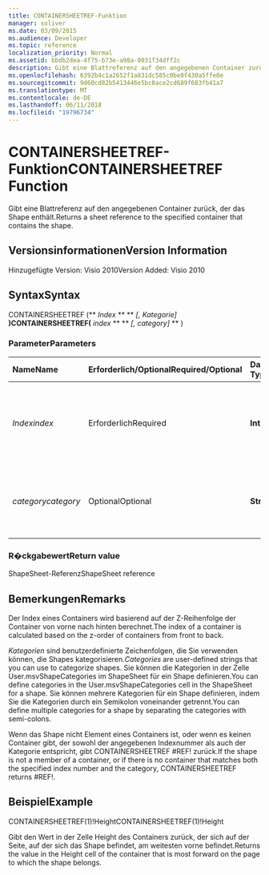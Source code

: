 ```yaml
---
title: CONTAINERSHEETREF-Funktion
manager: soliver
ms.date: 03/09/2015
ms.audience: Developer
ms.topic: reference
localization_priority: Normal
ms.assetid: bbdb2dea-4f75-b73e-a98a-0031f34dff2c
description: Gibt eine Blattreferenz auf den angegebenen Container zurück, der das Shape enthält.
ms.openlocfilehash: 6392b4c1a2652f1a831dc585c0be0f430a5ffe0e
ms.sourcegitcommit: 9d60cd82b5413446e5bc8ace2cd689f683fb41a7
ms.translationtype: MT
ms.contentlocale: de-DE
ms.lasthandoff: 06/11/2018
ms.locfileid: "19796734"
---
```

# <a name="containersheetref-function"></a><span data-ttu-id="d07f4-103">CONTAINERSHEETREF-Funktion</span><span class="sxs-lookup"><span data-stu-id="d07f4-103">CONTAINERSHEETREF Function</span></span>

<span data-ttu-id="d07f4-104">Gibt eine Blattreferenz auf den angegebenen Container zurück, der das Shape enthält.</span><span class="sxs-lookup"><span data-stu-id="d07f4-104">Returns a sheet reference to the specified container that contains the shape.</span></span>
  
## <a name="version-information"></a><span data-ttu-id="d07f4-105">Versionsinformationen</span><span class="sxs-lookup"><span data-stu-id="d07f4-105">Version Information</span></span>

<span data-ttu-id="d07f4-106">Hinzugefügte Version: Visio 2010</span><span class="sxs-lookup"><span data-stu-id="d07f4-106">Version Added: Visio 2010</span></span> 
  
## <a name="syntax"></a><span data-ttu-id="d07f4-107">Syntax</span><span class="sxs-lookup"><span data-stu-id="d07f4-107">Syntax</span></span>

<span data-ttu-id="d07f4-108">CONTAINERSHEETREF (** *Index* ** ** *[, Kategorie]* **)</span><span class="sxs-lookup"><span data-stu-id="d07f4-108">CONTAINERSHEETREF(** *index* ** ** *[, category]* ** )</span></span> 
  
### <a name="parameters"></a><span data-ttu-id="d07f4-109">Parameter</span><span class="sxs-lookup"><span data-stu-id="d07f4-109">Parameters</span></span>

|<span data-ttu-id="d07f4-110">**Name**</span><span class="sxs-lookup"><span data-stu-id="d07f4-110">**Name**</span></span>|<span data-ttu-id="d07f4-111">**Erforderlich/Optional**</span><span class="sxs-lookup"><span data-stu-id="d07f4-111">**Required/Optional**</span></span>|<span data-ttu-id="d07f4-112">**Datentyp**</span><span class="sxs-lookup"><span data-stu-id="d07f4-112">**Data Type**</span></span>|<span data-ttu-id="d07f4-113">**Beschreibung**</span><span class="sxs-lookup"><span data-stu-id="d07f4-113">**Description**</span></span>|
|:-----|:-----|:-----|:-----|
| <span data-ttu-id="d07f4-114">_Index_</span><span class="sxs-lookup"><span data-stu-id="d07f4-114">_index_</span></span> <br/> |<span data-ttu-id="d07f4-115">Erforderlich</span><span class="sxs-lookup"><span data-stu-id="d07f4-115">Required</span></span>  <br/> |<span data-ttu-id="d07f4-116">**Integer**</span><span class="sxs-lookup"><span data-stu-id="d07f4-116">**Integer**</span></span> <br/> |<span data-ttu-id="d07f4-p101">Der auf 1 basierende Index des Containers. Weitere Informationen finden Sie unter "Anmerkungen".</span><span class="sxs-lookup"><span data-stu-id="d07f4-p101">The 1-based index of the container. See Remarks for more information.</span></span>  <br/> |
| <span data-ttu-id="d07f4-119">_category_</span><span class="sxs-lookup"><span data-stu-id="d07f4-119">_category_</span></span> <br/> |<span data-ttu-id="d07f4-120">Optional</span><span class="sxs-lookup"><span data-stu-id="d07f4-120">Optional</span></span>  <br/> |<span data-ttu-id="d07f4-121">**String**</span><span class="sxs-lookup"><span data-stu-id="d07f4-121">**String**</span></span> <br/> |<span data-ttu-id="d07f4-p102">Die Kategorie des Containers. Weitere Informationen finden Sie unter "Anmerkungen".</span><span class="sxs-lookup"><span data-stu-id="d07f4-p102">The category of the container. See Remarks for more information.</span></span>  <br/> |
   
### <a name="return-value"></a><span data-ttu-id="d07f4-124">R�ckgabewert</span><span class="sxs-lookup"><span data-stu-id="d07f4-124">Return value</span></span>

<span data-ttu-id="d07f4-125">ShapeSheet-Referenz</span><span class="sxs-lookup"><span data-stu-id="d07f4-125">ShapeSheet reference</span></span>
  
## <a name="remarks"></a><span data-ttu-id="d07f4-126">Bemerkungen</span><span class="sxs-lookup"><span data-stu-id="d07f4-126">Remarks</span></span>

<span data-ttu-id="d07f4-127">Der Index eines Containers wird basierend auf der Z-Reihenfolge der Container von vorne nach hinten berechnet.</span><span class="sxs-lookup"><span data-stu-id="d07f4-127">The index of a container is calculated based on the z-order of containers from front to back.</span></span>
  
 <span data-ttu-id="d07f4-128">*Kategorien* sind benutzerdefinierte Zeichenfolgen, die Sie verwenden können, die Shapes kategorisieren.</span><span class="sxs-lookup"><span data-stu-id="d07f4-128">*Categories*  are user-defined strings that you can use to categorize shapes.</span></span> <span data-ttu-id="d07f4-129">Sie können die Kategorien in der Zelle User.msvShapeCategories im ShapeSheet für ein Shape definieren.</span><span class="sxs-lookup"><span data-stu-id="d07f4-129">You can define categories in the User.msvShapeCategories cell in the ShapeSheet for a shape.</span></span> <span data-ttu-id="d07f4-130">Sie können mehrere Kategorien für ein Shape definieren, indem Sie die Kategorien durch ein Semikolon voneinander getrennt.</span><span class="sxs-lookup"><span data-stu-id="d07f4-130">You can define multiple categories for a shape by separating the categories with semi-colons.</span></span> 
  
<span data-ttu-id="d07f4-131">Wenn das Shape nicht Element eines Containers ist, oder wenn es keinen Container gibt, der sowohl der angegebenen Indexnummer als auch der Kategorie entspricht, gibt CONTAINERSHEETREF #REF! zurück.</span><span class="sxs-lookup"><span data-stu-id="d07f4-131">If the shape is not a member of a container, or if there is no container that matches both the specified index number and the category, CONTAINERSHEETREF returns #REF!.</span></span>
  
## <a name="example"></a><span data-ttu-id="d07f4-132">Beispiel</span><span class="sxs-lookup"><span data-stu-id="d07f4-132">Example</span></span>

<span data-ttu-id="d07f4-133">CONTAINERSHEETREF(1)!Height</span><span class="sxs-lookup"><span data-stu-id="d07f4-133">CONTAINERSHEETREF(1)!Height</span></span> 
  
<span data-ttu-id="d07f4-134">Gibt den Wert in der Zelle Height des Containers zurück, der sich auf der Seite, auf der sich das Shape befindet, am weitesten vorne befindet.</span><span class="sxs-lookup"><span data-stu-id="d07f4-134">Returns the value in the Height cell of the container that is most forward on the page to which the shape belongs.</span></span> 
  

